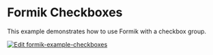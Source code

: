 # Formik Checkboxes

This example demonstrates how to use Formik with a checkbox group.

[![Edit formik-example-checkboxes](https://codesandbox.io/static/img/play-codesandbox.svg)](https://codesandbox.io/s/github/chmac14789/formik/tree/master/examples/checkboxes?fontsize=14&hidenavigation=1&theme=dark)
